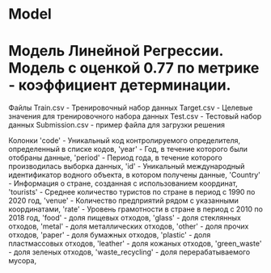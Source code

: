 # Model
# Модель Линейной Регрессии. Модель с оценкой 0.77 по метрике - коэффициент детерминации.

Файлы
Train.csv - Тренировочный набор данных
Target.csv - Целевые значения для тренировочного набора данных
Test.csv - Тестовый набор данных
Submission.csv - пример файла для загрузки решения

Колонки
'code' - Уникальный код контролируемого определителя, определенный в списке кодов,
'year' - Год, в течение которого были отобраны данные,
'period' - Период года, в течение которого производилась выборка данных,
'id' - Уникальный международный идентификатор водного объекта, в котором получены данные,
'Country' - Информация о стране, созданная с использованием координат,
'tourists' - Среднее количество туристов по стране в период с 1990 по 2020 год,
'venue' - Количество предприятий рядом с указанными координатами,
'rate' - Уровень грамотности в стране в период с 2010 по 2018 год,
'food' - доля пищевых отходов,
'glass' - доля стеклянных отходов,
'metal' - доля металлических отходов,
'other' - доля прочих отходов,
'paper' - доля бумажных отходов,
'plastic' - доля пластмассовых отходов,
'leather' - доля кожаных отходов,
'green_waste' - доля зеленых отходов,
'waste_recycling' - доля перерабатываемого мусора,
